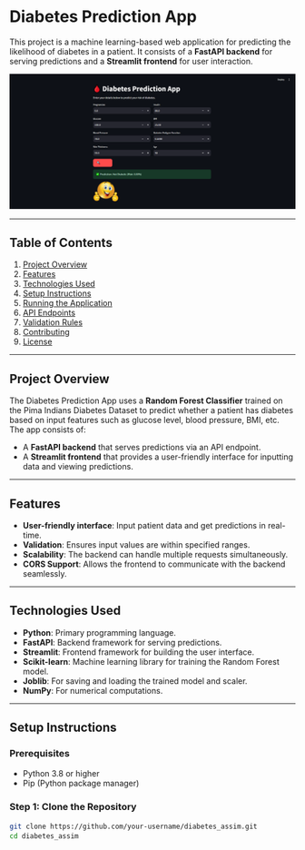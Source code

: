 # Diabetes Prediction App

This project is a machine learning-based web application for predicting the likelihood of diabetes in a patient. It consists of a **FastAPI backend** for serving predictions and a **Streamlit frontend** for user interaction.

![App](app.png)

---

## Table of Contents
1. [Project Overview](#project-overview)
2. [Features](#features)
3. [Technologies Used](#technologies-used)
4. [Setup Instructions](#setup-instructions)
5. [Running the Application](#running-the-application)
6. [API Endpoints](#api-endpoints)
7. [Validation Rules](#validation-rules)
8. [Contributing](#contributing)
9. [License](#license)

---

## Project Overview
The Diabetes Prediction App uses a **Random Forest Classifier** trained on the Pima Indians Diabetes Dataset to predict whether a patient has diabetes based on input features such as glucose level, blood pressure, BMI, etc. The app consists of:
- A **FastAPI backend** that serves predictions via an API endpoint.
- A **Streamlit frontend** that provides a user-friendly interface for inputting data and viewing predictions.

---

## Features
- **User-friendly interface**: Input patient data and get predictions in real-time.
- **Validation**: Ensures input values are within specified ranges.
- **Scalability**: The backend can handle multiple requests simultaneously.
- **CORS Support**: Allows the frontend to communicate with the backend seamlessly.

---

## Technologies Used
- **Python**: Primary programming language.
- **FastAPI**: Backend framework for serving predictions.
- **Streamlit**: Frontend framework for building the user interface.
- **Scikit-learn**: Machine learning library for training the Random Forest model.
- **Joblib**: For saving and loading the trained model and scaler.
- **NumPy**: For numerical computations.

---

## Setup Instructions

### Prerequisites
- Python 3.8 or higher
- Pip (Python package manager)

### Step 1: Clone the Repository
```bash
git clone https://github.com/your-username/diabetes_assim.git
cd diabetes_assim

